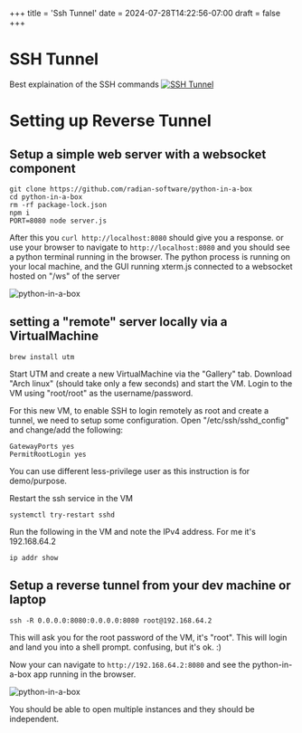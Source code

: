 +++
title = 'Ssh Tunnel'
date = 2024-07-28T14:22:56-07:00
draft = false
+++

# SSH Tunnel

Best explaination of the SSH commands
[![SSH Tunnel](../ssh-tunnel.png)](../ssh-tunnel.png)

# Setting up Reverse Tunnel

## Setup a simple web server with a websocket component

```
git clone https://github.com/radian-software/python-in-a-box
cd python-in-a-box
rm -rf package-lock.json
npm i
PORT=8080 node server.js
```

After this you `curl http://localhost:8080` should give you a response. or use your browser to navigate to `http://localhost:8080` and you should see a python terminal running in the browser. The python process is running on your local machine, and the GUI running xterm.js connected to a websocket hosted on "/ws" of the server

![python-in-a-box](../python-local.png)

## setting a "remote" server locally via a VirtualMachine

```
brew install utm
```

Start UTM and create a new VirtualMachine via the "Gallery" tab. Download "Arch linux" (should take only a few seconds) and start the VM. Login to the VM using "root/root" as the username/password.

For this new VM, to enable SSH to login remotely as root and create a tunnel, we need to setup some configuration. Open "/etc/ssh/sshd_config" and change/add the following:

```
GatewayPorts yes
PermitRootLogin yes
```

You can use different less-privilege user as this instruction is for demo/purpose.

Restart the ssh service in the VM

```
systemctl try-restart sshd
```

Run the following in the VM and note the IPv4 address. For me it's 192.168.64.2

```
ip addr show
```

## Setup a reverse tunnel from your dev machine or laptop

```
ssh -R 0.0.0.0:8080:0.0.0.0:8080 root@192.168.64.2
```

This will ask you for the root password of the VM, it's "root". This will login and land you into a shell prompt. confusing, but it's ok. :)

Now your can navigate to `http://192.168.64.2:8080` and see the python-in-a-box app running in the browser.

![python-in-a-box](../python-proxied.png)

You should be able to open multiple instances and they should be independent.
